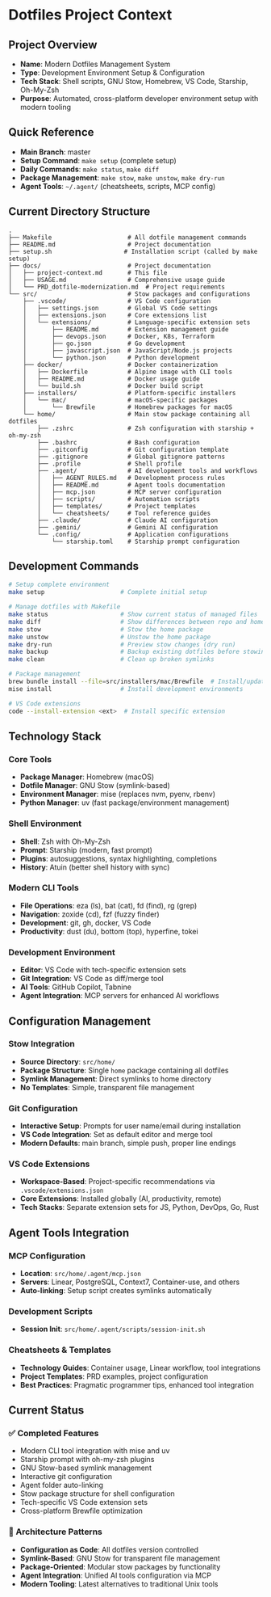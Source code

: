 # Dotfiles Project Context

## Project Overview

- **Name**: Modern Dotfiles Management System
- **Type**: Development Environment Setup & Configuration
- **Tech Stack**: Shell scripts, GNU Stow, Homebrew, VS Code, Starship, Oh-My-Zsh
- **Purpose**: Automated, cross-platform developer environment setup with modern tooling

## Quick Reference

- **Main Branch**: master
- **Setup Command**: `make setup` (complete setup)
- **Daily Commands**: `make status`, `make diff`
- **Package Management**: `make stow`, `make unstow`, `make dry-run`
- **Agent Tools**: `~/.agent/` (cheatsheets, scripts, MCP config)

## Current Directory Structure

```
.
├── Makefile                     # All dotfile management commands
├── README.md                    # Project documentation
├── setup.sh                    # Installation script (called by make setup)
├── docs/                        # Project documentation
│   ├── project-context.md       # This file
│   ├── USAGE.md                 # Comprehensive usage guide
│   └── PRD_dotfile-modernization.md  # Project requirements
└── src/                         # Stow packages and configurations
    ├── .vscode/                 # VS Code configuration
    │   ├── settings.json        # Global VS Code settings
    │   ├── extensions.json      # Core extensions list
    │   └── extensions/          # Language-specific extension sets
    │       ├── README.md        # Extension management guide
    │       ├── devops.json      # Docker, K8s, Terraform
    │       ├── go.json          # Go development
    │       ├── javascript.json  # JavaScript/Node.js projects
    │       └── python.json      # Python development
    ├── docker/                  # Docker containerization
    │   ├── Dockerfile           # Alpine image with CLI tools
    │   ├── README.md            # Docker usage guide
    │   └── build.sh             # Docker build script
    ├── installers/              # Platform-specific installers
    │   └── mac/                 # macOS-specific packages
    │       └── Brewfile         # Homebrew packages for macOS
    └── home/                    # Main stow package containing all dotfiles
        ├── .zshrc               # Zsh configuration with starship + oh-my-zsh
        ├── .bashrc              # Bash configuration
        ├── .gitconfig           # Git configuration template
        ├── .gitignore           # Global gitignore patterns
        ├── .profile             # Shell profile
        ├── .agent/              # AI development tools and workflows
        │   ├── AGENT_RULES.md   # Development process rules
        │   ├── README.md        # Agent tools documentation
        │   ├── mcp.json         # MCP server configuration
        │   ├── scripts/         # Automation scripts
        │   ├── templates/       # Project templates
        │   └── cheatsheets/     # Tool reference guides
        ├── .claude/             # Claude AI configuration
        ├── .gemini/             # Gemini AI configuration
        └── .config/             # Application configurations
            └── starship.toml    # Starship prompt configuration
```

## Development Commands

```bash
# Setup complete environment
make setup                     # Complete initial setup

# Manage dotfiles with Makefile
make status                    # Show current status of managed files
make diff                      # Show differences between repo and home
make stow                      # Stow the home package
make unstow                    # Unstow the home package
make dry-run                   # Preview stow changes (dry run)
make backup                    # Backup existing dotfiles before stowing
make clean                     # Clean up broken symlinks

# Package management
brew bundle install --file=src/installers/mac/Brewfile  # Install/update packages (macOS)
mise install                   # Install development environments

# VS Code extensions
code --install-extension <ext>  # Install specific extension
```

## Technology Stack

### Core Tools

- **Package Manager**: Homebrew (macOS)
- **Dotfile Manager**: GNU Stow (symlink-based)
- **Environment Manager**: mise (replaces nvm, pyenv, rbenv)
- **Python Manager**: uv (fast package/environment management)

### Shell Environment

- **Shell**: Zsh with Oh-My-Zsh
- **Prompt**: Starship (modern, fast prompt)
- **Plugins**: autosuggestions, syntax highlighting, completions
- **History**: Atuin (better shell history with sync)

### Modern CLI Tools

- **File Operations**: eza (ls), bat (cat), fd (find), rg (grep)
- **Navigation**: zoxide (cd), fzf (fuzzy finder)
- **Development**: git, gh, docker, VS Code
- **Productivity**: dust (du), bottom (top), hyperfine, tokei

### Development Environment

- **Editor**: VS Code with tech-specific extension sets
- **Git Integration**: VS Code as diff/merge tool
- **AI Tools**: GitHub Copilot, Tabnine
- **Agent Integration**: MCP servers for enhanced AI workflows

## Configuration Management

### Stow Integration

- **Source Directory**: `src/home/`
- **Package Structure**: Single `home` package containing all dotfiles
- **Symlink Management**: Direct symlinks to home directory
- **No Templates**: Simple, transparent file management

### Git Configuration

- **Interactive Setup**: Prompts for user name/email during installation
- **VS Code Integration**: Set as default editor and merge tool
- **Modern Defaults**: main branch, simple push, proper line endings

### VS Code Extensions

- **Workspace-Based**: Project-specific recommendations via `.vscode/extensions.json`
- **Core Extensions**: Installed globally (AI, productivity, remote)
- **Tech Stacks**: Separate extension sets for JS, Python, DevOps, Go, Rust

## Agent Tools Integration

### MCP Configuration

- **Location**: `src/home/.agent/mcp.json`
- **Servers**: Linear, PostgreSQL, Context7, Container-use, and others
- **Auto-linking**: Setup script creates symlinks automatically

### Development Scripts

- **Session Init**: `src/home/.agent/scripts/session-init.sh`

### Cheatsheets & Templates

- **Technology Guides**: Container usage, Linear workflow, tool integrations
- **Project Templates**: PRD examples, project configuration  
- **Best Practices**: Pragmatic programmer tips, enhanced tool integration

## Current Status

### ✅ Completed Features

- Modern CLI tool integration with mise and uv
- Starship prompt with oh-my-zsh plugins
- GNU Stow-based symlink management
- Interactive git configuration
- Agent folder auto-linking
- Stow package structure for shell configuration
- Tech-specific VS Code extension sets
- Cross-platform Brewfile optimization

### 🔧 Architecture Patterns

- **Configuration as Code**: All dotfiles version controlled
- **Symlink-Based**: GNU Stow for transparent file management
- **Package-Oriented**: Modular stow packages by functionality
- **Agent Integration**: Unified AI tools configuration via MCP
- **Modern Tooling**: Latest alternatives to traditional Unix tools
